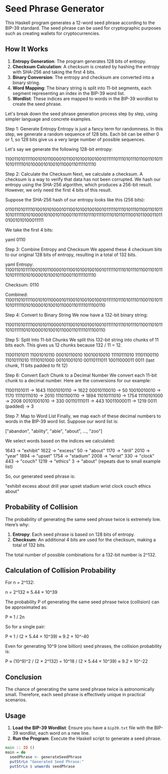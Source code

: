 Seed Phrase Generator
=====================

This Haskell program generates a 12-word seed phrase according to the BIP-39 standard. The seed phrase can be used for cryptographic purposes such as creating wallets for cryptocurrencies.

How It Works
------------
1. **Entropy Generation**: The program generates 128 bits of entropy.
2. **Checksum Calculation**: A checksum is created by hashing the entropy with SHA-256 and taking the first 4 bits.
3. **Binary Conversion**: The entropy and checksum are converted into a binary string.
4. **Word Mapping**: The binary string is split into 11-bit segments, each segment representing an index in the BIP-39 word list.
5. **Wordlist**: These indices are mapped to words in the BIP-39 wordlist to create the seed phrase.

Let's break down the seed phrase generation process step by step, using simpler language and concrete examples.

Step 1: Generate Entropy
Entropy is just a fancy term for randomness. In this step, we generate a random sequence of 128 bits. Each bit can be either 0 or 1, so 128 bits give us a very large number of possible sequences.

Let's say we generate the following 128-bit entropy:

1100110101111001010110000101100101001001001011111011101011101100110101110101111101010000101001011000110111101110

Step 2: Calculate the Checksum
Next, we calculate a checksum. A checksum is a way to verify that data has not been corrupted. We hash our entropy using the SHA-256 algorithm, which produces a 256-bit result. However, we only need the first 4 bits of this result.

Suppose the SHA-256 hash of our entropy looks like this (256 bits):

0110110101111010010101000101100101001001001011111011101011101100110101110101111101010000101001011000110111101110111101110101101110010110001101101001010100011111

We take the first 4 bits:

yaml
0110

Step 3: Combine Entropy and Checksum
We append these 4 checksum bits to our original 128 bits of entropy, resulting in a total of 132 bits.

yaml
Entropy:  1100110101111001010110000101100101001001001011111011101011101100110101110101111101010000101001011000110111101110

Checksum: 0110

Combined: 11001101011110010101100001011001010010010010111110111010111011001101011101011111010100001010010110001101111011100110

Step 4: Convert to Binary String
We now have a 132-bit binary string:

11001101011110010101100001011001010010010010111110111010111011001101011101011111010100001010010110001101111011100110

Step 5: Split Into 11-bit Chunks
We split this 132-bit string into chunks of 11 bits each. This gives us 12 chunks because 132 / 11 = 12.

11001101011
11001010110
00010110010
10010010010
11110111010
11101100110
11010111010
11110101000
00101001010
00110111011
10011000011
0011 (last chunk, 11 bits padded to fit 12)

Step 6: Convert Each Chunk to a Decimal Number
We convert each 11-bit chunk to a decimal number. Here are the conversions for our example:


11001101011 -> 1643
11001010110 -> 1622
00010110010 -> 50
10010010010 -> 1170
11110111010 -> 2010
11101100110 -> 1894
11010111010 -> 1754
11110101000 -> 2008
00101001010 -> 330
00110111011 -> 443
10011000011 -> 1219
0011 (padded) -> 3

Step 7: Map to Word List
Finally, we map each of these decimal numbers to words in the BIP-39 word list. Suppose our word list is:

["abandon", "ability", "able", "about", ..., "zoo"]

We select words based on the indices we calculated:

1643 -> "exhibit"
1622 -> "excess"
50   -> "about"
1170 -> "drill"
2010 -> "year"
1894 -> "upset"
1754 -> "stadium"
2008 -> "wrist"
330  -> "clock"
443  -> "couch"
1219 -> "ethics"
3    -> "about" (repeats due to small example list)

So, our generated seed phrase is:

"exhibit excess about drill year upset stadium wrist clock couch ethics about"

Probability of Collision
------------------------
The probability of generating the same seed phrase twice is extremely low. Here’s why:

1. **Entropy**: Each seed phrase is based on 128 bits of entropy.
2. **Checksum**: An additional 4 bits are used for the checksum, making a total of 132 bits.

The total number of possible combinations for a 132-bit number is 2^132.

Calculation of Collision Probability
------------------------------------
For n = 2^132:

n = 2^132 ≈ 5.44 × 10^39

The probability P of generating the same seed phrase twice (collision) can be approximated as:

P ≈ 1 / 2n

So for a single pair:

P ≈ 1 / (2 × 5.44 × 10^39) ≈ 9.2 × 10^-40

Even for generating 10^9 (one billion) seed phrases, the collision probability is:

P ≈ (10^9)^2 / (2 × 2^132) = 10^18 / (2 × 5.44 × 10^39) ≈ 9.2 × 10^-22

Conclusion
----------
The chance of generating the same seed phrase twice is astronomically small. Therefore, each seed phrase is effectively unique in practical scenarios.

Usage
-----
1. **Load the BIP-39 Wordlist**: Ensure you have a `bip39.txt` file with the BIP-39 wordlist, each word on a new line.
2. **Run the Program**: Execute the Haskell script to generate a seed phrase.

```haskell
main :: IO ()
main = do
  seedPhrase <- generateSeedPhrase
  putStrLn "Generated Seed Phrase:"
  putStrLn $ unwords seedPhrase
